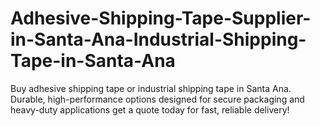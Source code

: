 # Adhesive-Shipping-Tape-Supplier-in-Santa-Ana-Industrial-Shipping-Tape-in-Santa-Ana
Buy adhesive shipping tape or industrial shipping tape in Santa Ana. Durable, high-performance options designed for secure packaging and heavy-duty applications get a quote today for fast, reliable delivery!
